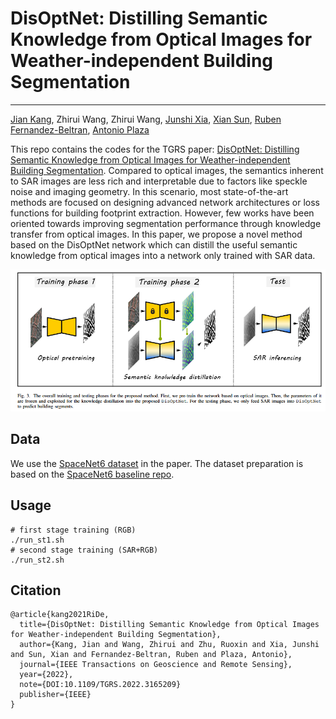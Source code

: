 # DisOptNet: Distilling Semantic Knowledge from Optical Images for Weather-independent Building Segmentation

---

[Jian Kang](https://github.com/jiankang1991), Zhirui Wang, Zhirui Wang, [Junshi Xia](https://www.geoinformatics2018.com/member/junshixia/), [Xian Sun](http://people.ucas.ac.cn/~sunxian), [Ruben Fernandez-Beltran](https://scholar.google.es/citations?user=pdzJmcQAAAAJ&hl=es), [Antonio Plaza](https://www.umbc.edu/rssipl/people/aplaza/)

This repo contains the codes for the TGRS paper: [DisOptNet: Distilling Semantic Knowledge from Optical Images for Weather-independent Building Segmentation](https://ieeexplore.ieee.org/document/9750128). Compared to optical images, the semantics inherent to SAR images are less rich and interpretable due to factors like speckle noise and imaging geometry. In this scenario, most state-of-the-art methods are focused on designing advanced network architectures or loss functions for building footprint extraction. However, few works have been oriented towards improving segmentation performance through knowledge transfer from optical images. In this paper, we propose a novel method based on the DisOptNet network which can distill the useful semantic knowledge from optical images into a network only trained with SAR data. 


<p align="center">
<img src="pics/framework.png" alt="drawing"/>
</p>

## Data

We use the [SpaceNet6 dataset](https://spacenet.ai/sn6-challenge/) in the paper. The dataset preparation is based on the [SpaceNet6 baseline repo](https://github.com/CosmiQ/CosmiQ_SN6_Baseline).

## Usage

```
# first stage training (RGB)
./run_st1.sh
# second stage training (SAR+RGB)
./run_st2.sh
```

## Citation

```
@article{kang2021RiDe,
  title={DisOptNet: Distilling Semantic Knowledge from Optical Images for Weather-independent Building Segmentation},
  author={Kang, Jian and Wang, Zhirui and Zhu, Ruoxin and Xia, Junshi and Sun, Xian and Fernandez-Beltran, Ruben and Plaza, Antonio},
  journal={IEEE Transactions on Geoscience and Remote Sensing},
  year={2022},
  note={DOI:10.1109/TGRS.2022.3165209}
  publisher={IEEE}
}
```


